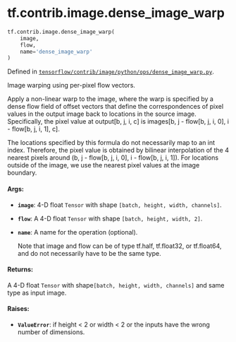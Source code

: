 <div itemscope itemtype="http://developers.google.com/ReferenceObject">
<meta itemprop="name" content="tf.contrib.image.dense_image_warp" />
</div>

# tf.contrib.image.dense_image_warp

``` python
tf.contrib.image.dense_image_warp(
    image,
    flow,
    name='dense_image_warp'
)
```



Defined in [`tensorflow/contrib/image/python/ops/dense_image_warp.py`](https://www.tensorflow.org/code/tensorflow/contrib/image/python/ops/dense_image_warp.py).

Image warping using per-pixel flow vectors.

Apply a non-linear warp to the image, where the warp is specified by a dense
flow field of offset vectors that define the correspondences of pixel values
in the output image back to locations in the  source image. Specifically, the
pixel value at output[b, j, i, c] is
images[b, j - flow[b, j, i, 0], i - flow[b, j, i, 1], c].

The locations specified by this formula do not necessarily map to an int
index. Therefore, the pixel value is obtained by bilinear
interpolation of the 4 nearest pixels around
(b, j - flow[b, j, i, 0], i - flow[b, j, i, 1]). For locations outside
of the image, we use the nearest pixel values at the image boundary.


#### Args:

* <b>`image`</b>: 4-D float `Tensor` with shape `[batch, height, width, channels]`.
* <b>`flow`</b>: A 4-D float `Tensor` with shape `[batch, height, width, 2]`.
* <b>`name`</b>: A name for the operation (optional).

  Note that image and flow can be of type tf.half, tf.float32, or tf.float64,
  and do not necessarily have to be the same type.


#### Returns:

A 4-D float `Tensor` with shape`[batch, height, width, channels]`
  and same type as input image.


#### Raises:

* <b>`ValueError`</b>: if height < 2 or width < 2 or the inputs have the wrong number
              of dimensions.